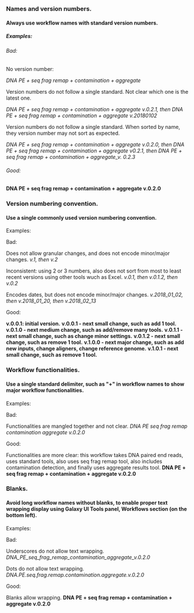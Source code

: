 ### Names and version numbers.
#### Always use workflow names with standard version numbers.

<workflow name><version number>

##### Examples:

###### Bad:

No version number:

*DNA PE + seq frag remap + contamination + aggregate*

Version numbers do not follow a single standard. Not clear which one is the latest one.

*DNA PE + seq frag remap + contamination + aggregate v.0.2.1, then DNA PE + seq frag remap + contamination + aggregate v.20180102*

Version numbers do not follow a single standard. When sorted by name, they version number may not sort as expected.

*DNA PE + seq frag remap + contamination + aggregate v.0.2.0, then DNA PE + seq frag remap + contamination + aggregate v0.2.1, then DNA PE + seq frag remap + contamination + aggregate_v. 0.2.3*

###### Good:

**DNA PE + seq frag remap + contamination + aggregate v.0.2.0**


### Version numbering convention.
#### Use a single commonly used version numbering convention.

Examples:

Bad:

Does not allow granular changes, and does not encode minor/major changes.
*v.1, then v.2*

Inconsistent: using 2 or 3 numbers, also does not sort from most to least recent versions using other tools wuch as Excel.
*v.0.1, then v.0.1.2, then v.0.2*

Encodes dates, but does not encode minor/major changes.
*v.2018_01_02, then v.2018_01_20, then v.2018_02_13*


Good:

**v.0.0.1: initial version.**
**v.0.0.1 - next small change, such as add 1 tool.**
**v.0.1.0 - next medium change, such as add/remove many tools.**
**v.0.1.1 - next small change, such as change minor settings.**
**v.0.1.2 - next small change, such as remove 1 tool.**
**v.1.0.0 - next major change, such as add new inputs, change aligners, change reference genome.**
**v.1.0.1 - next small change, such as remove 1 tool.**


### Workflow functionalities.
#### Use a single standard delimiter, such as "+" in workflow names to show major workflow functionalities.

Examples:

Bad:

Functionalities are mangled together and not clear.
*DNA PE seq frag remap contamination aggregate v.0.2.0*

Good:

Functionalities are more clear: this workflow takes DNA paired end reads, uses standard tools, also uses seq frag remap tool, also includes contamination detection, and finally uses aggregate results tool.
**DNA PE + seq frag remap + contamination + aggregate v.0.2.0**

### Blanks.
#### Avoid long workflow names without blanks, to enable proper text wrapping display using Galaxy UI Tools panel, Workflows section (on the bottom left).

Examples:

Bad:

Underscores do not allow text wrapping.
*DNA_PE_seq_frag_remap_contamination_aggregate_v.0.2.0*

Dots do not allow text wrapping.
*DNA.PE.seq.frag.remap.contamination.aggregate.v.0.2.0*

Good:

Blanks allow wrapping.
**DNA PE + seq frag remap + contamination + aggregate v.0.2.0**

